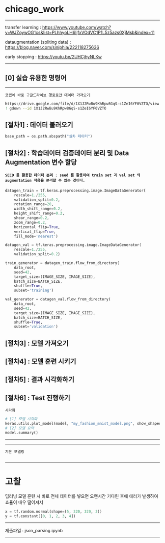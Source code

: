 # chicago_work

---

transfer learning : https://www.youtube.com/watch?v=WJZoywOG1cs&list=PLhhyoLH6IjfxVOdVC1P1L5z5azs0XjMsb&index=11

dataugmentation (spliting data) : https://blog.naver.com/siniphia/222118275636

early stopping : https://youtu.be/2UHCjhyNLKw

---


## [0] 실습 유용한 명령어

---

`코랩에 바로 구글드라이브 경로로만 데이터 가져오기`
```bash
https://drive.google.com/file/d/1X1J2RwBu9KhRpw8GqS-s1ZeI6YF0VZTO/view
! gdown --id 1X1J2RwBu9KhRpw8GqS-s1ZeI6YF0VZTO
```

## [절차1] : 데이터 불러오기

```python
base_path = os.path.abspath("실차 데이터")
```
## [절차2] : 학습데이터 검증데이터 분리 및 Data Augmentation 변수 할당


#### `SEED 를 활용한 데이터 분리 : seed 를 활용하여 train set 과 val set 의 augmentation 적용을 분리할 수 있는 것이다.`
```python
datagen_train = tf.keras.preprocessing.image.ImageDataGenerator(
    rescale=1./255, 
    validation_split=0.2,
    rotation_range=20,
    width_shift_range=0.2,
    height_shift_range=0.2,
    shear_range=0.2,
    zoom_range=0.2,
    horizontal_flip=True,
    vertical_flip=True,
    fill_mode='nearest')

datagen_val = tf.keras.preprocessing.image.ImageDataGenerator(
    rescale=1./255, 
    validation_split=0.2)    

train_generator = datagen_train.flow_from_directory(
    data_root,
    seed=42,
    target_size=(IMAGE_SIZE, IMAGE_SIZE),
    batch_size=BATCH_SIZE, 
    shuffle=True,
    subset='training')

val_generator = datagen_val.flow_from_directory(
    data_root,
    seed=42,
    target_size=(IMAGE_SIZE, IMAGE_SIZE),
    batch_size=BATCH_SIZE, 
    shuffle=True,
    subset='validation')
```
## [절차3] : 모델 가져오기



## [절차4] : 모델 훈련 시키기


## [절차5] : 결과 시각화하기


## [절차6] : Test 진행하기

`시각화`

```python
# [1] 모델 시각화
keras.utils.plot_model(model, "my_fashion_mnist_model.png", show_shapes=True)
# [2] 모델 요약
model.summary()
```
<!--
https://codetorial.net/tensorflow/visualize_model.html
-->
---

---

`기본 모델링`
```python

```
---

# 고찰

딥러닝 모델 훈련 시 바로 전체 데이터를 넣으면 오랜시간 기다린 후에 에러가 발생하여 효율이 매우 떨어져서

```python
x = tf.random.normal(shape=(5, 320, 320, 3))
y = tf.constant([0, 1, 2, 3, 4])
```

---

제출파일 : json_parsing.ipynb

---

